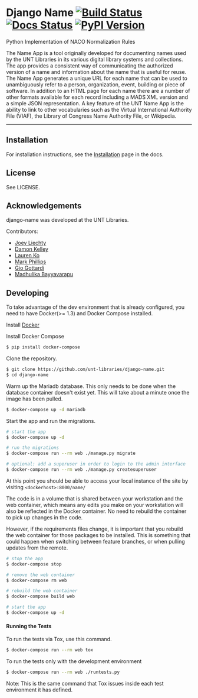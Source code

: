 # Django Name [![Build Status](https://github.com/unt-libraries/django-name/actions/workflows/test.yml/badge.svg?branch=master)](https://travis-ci.org/unt-libraries/django-name/actions) [![Docs Status](https://img.shields.io/badge/docs-latest-blue.svg)](https://django-name.readthedocs.org) [![PyPI Version](https://img.shields.io/pypi/v/django-name.svg)](https://pypi.python.org/pypi/django-name)
Python Implementation of NACO Normalization Rules

The Name App is a tool originally developed for documenting names used by the UNT Libraries in its various digital library systems and collections. The app provides a consistent way of communicating the authorized version of a name and information about the name that is useful for reuse. The Name App generates a unique URL for each name that can be used to unambiguously refer to a person, organization, event, building or piece of software. In addition to an HTML page for each name there are a number of other formats available for each record including a MADS XML version and a simple JSON representation. A key feature of the UNT Name App is the ability to link to other vocabularies such as the Virtual International Authority File (VIAF), the Library of Congress Name Authority File, or Wikipedia.  
 
 ---

## Installation

For installation instructions, see the [Installation](http://django-name.readthedocs.org/en/latest/installation.html) page in the docs.
 
## License

See LICENSE.

## Acknowledgements

django-name was developed at the UNT Libraries.

Contributors:

- [Joey Liechty](https://github.com/yeahdef)
- [Damon Kelley](https://github.com/damonkelley)
- [Lauren Ko](https://github.com/ldko)
- [Mark Phillips](https://github.com/vphill)
- [Gio Gottardi](https://github.com/somexpert)
- [Madhulika Bayyavarapu](https://github.com/madhulika95b)


## Developing

To take advantage of the dev environment that is already configured, you need to have Docker(>= 1.3) and Docker Compose installed.

Install [Docker](https://docs.docker.com)

Install Docker Compose
```sh
$ pip install docker-compose
```

Clone the repository.
```sh
$ git clone https://github.com/unt-libraries/django-name.git
$ cd django-name
```

Warm up the Mariadb database. This only needs to be done when the database container doesn't exist yet. This will take about a minute once the image has been pulled.
```sh
$ docker-compose up -d mariadb
```

Start the app and run the migrations.
```sh
# start the app
$ docker-compose up -d

# run the migrations
$ docker-compose run --rm web ./manage.py migrate

# optional: add a superuser in order to login to the admin interface
$ docker-compose run --rm web ./manage.py createsuperuser
```
At this point you should be able to access your local instance of the site by visiting `<dockerhost>:8000/name/`

The code is in a volume that is shared between your workstation and the web container, which means any edits you make on your workstation will also be reflected in the Docker container. No need to rebuild the container to pick up changes in the code.

However, if the requirements files change, it is important that you rebuild the web container for those packages to be installed. This is something that could happen when switching between feature branches, or when pulling updates from the remote.

```sh
# stop the app
$ docker-compose stop

# remove the web container
$ docker-compose rm web

# rebuild the web container
$ docker-compose build web

# start the app
$ docker-compose up -d
```

#### Running the Tests
To run the tests via Tox, use this command.
```sh
$ docker-compose run --rm web tox
```

To run the tests only with the development environment
```sh
$ docker-compose run --rm web ./runtests.py
```
Note: This is the same command that Tox issues inside each test environment it has defined.

